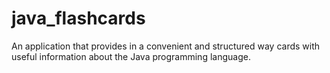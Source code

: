 # java_flashcards
An application that provides in a convenient and structured way cards with useful information about the Java programming language.
